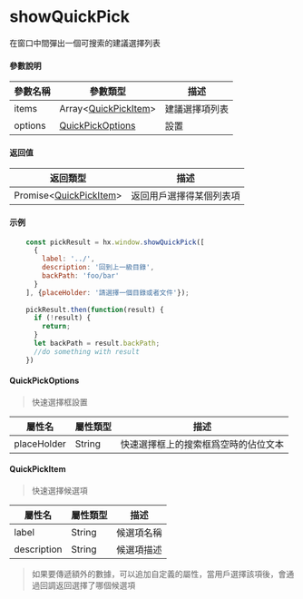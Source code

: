 # showQuickPick

在窗口中間彈出一個可搜索的建議選擇列表

#### 參數說明

|參數名稱	|參數類型										|描述			|
|--			|--												|--				|
|items		|Array&lt;[QuickPickItem](#QuickPickItem)&gt;	|建議選擇項列表	|
|options	|[QuickPickOptions](#QuickPickOptions)			|設置			|

#### 返回值

|返回類型				|描述									|
|--						|--										|
|Promise&lt;[QuickPickItem](#QuickPickItem)&gt;	|返回用戶選擇得某個列表項|

#### 示例

``` javascript
    const pickResult = hx.window.showQuickPick([
      {
        label: '../',
        description: '回到上一級目錄',
        backPath: 'foo/bar'
      }
    ], {placeHolder: '請選擇一個目錄或者文件'});
    
    pickResult.then(function(result) {
      if (!result) {
        return;
      }
      let backPath = result.backPath;
      //do something with result
    })
```


#### QuickPickOptions

> 快速選擇框設置

|屬性名		|屬性類型	|描述									|
|--			|--			|--										|
|placeHolder|String		|快速選擇框上的搜索框爲空時的佔位文本	|


#### QuickPickItem

> 快速選擇候選項

|屬性名		|屬性類型	|描述		|
|--			|--			|--			|
|label		|String		|候選項名稱	|
|description|String		|候選項描述	|

> 如果要傳遞額外的數據，可以追加自定義的屬性，當用戶選擇該項後，會通過回調返回選擇了哪個候選項